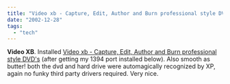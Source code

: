 ```yaml
---
title: "Video xb - Capture, Edit, Author and Burn professional style DVD&#039;s"
date: "2002-12-28"
tags: 
  - "tech"
---
```


**Video XB**. Installed [Video xb - Capture, Edit, Author and Burn professional style DVD's](http://www.videoxb.com/) (after getting my 1394 port installed below). Also smooth as butter! both the dvd and hard drive were automagically recognized by XP, again no funky third party drivers required. Very nice.
